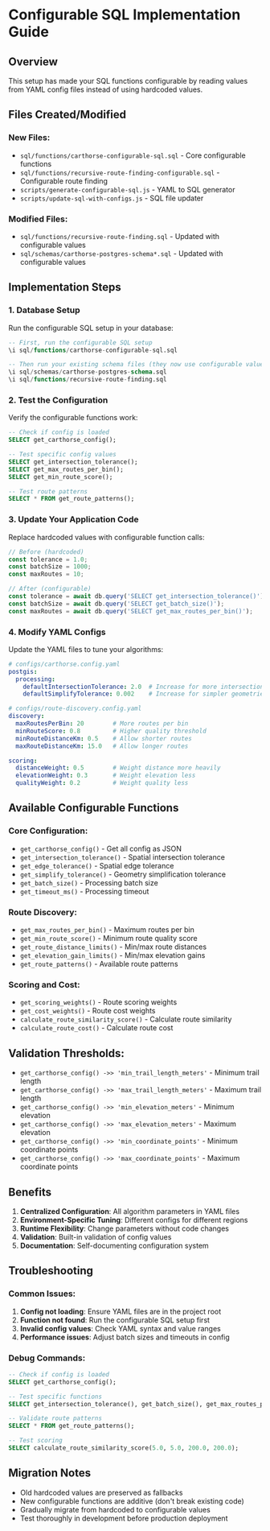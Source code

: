 # Configurable SQL Implementation Guide

## Overview
This setup has made your SQL functions configurable by reading values from YAML config files instead of using hardcoded values.

## Files Created/Modified

### New Files:
- `sql/functions/carthorse-configurable-sql.sql` - Core configurable functions
- `sql/functions/recursive-route-finding-configurable.sql` - Configurable route finding
- `scripts/generate-configurable-sql.js` - YAML to SQL generator
- `scripts/update-sql-with-configs.js` - SQL file updater

### Modified Files:
- `sql/functions/recursive-route-finding.sql` - Updated with configurable values
- `sql/schemas/carthorse-postgres-schema*.sql` - Updated with configurable values

## Implementation Steps

### 1. Database Setup
Run the configurable SQL setup in your database:

```sql
-- First, run the configurable SQL setup
\i sql/functions/carthorse-configurable-sql.sql

-- Then run your existing schema files (they now use configurable values)
\i sql/schemas/carthorse-postgres-schema.sql
\i sql/functions/recursive-route-finding.sql
```

### 2. Test the Configuration
Verify the configurable functions work:

```sql
-- Check if config is loaded
SELECT get_carthorse_config();

-- Test specific config values
SELECT get_intersection_tolerance();
SELECT get_max_routes_per_bin();
SELECT get_min_route_score();

-- Test route patterns
SELECT * FROM get_route_patterns();
```

### 3. Update Your Application Code
Replace hardcoded values with configurable function calls:

```typescript
// Before (hardcoded)
const tolerance = 1.0;
const batchSize = 1000;
const maxRoutes = 10;

// After (configurable)
const tolerance = await db.query('SELECT get_intersection_tolerance()');
const batchSize = await db.query('SELECT get_batch_size()');
const maxRoutes = await db.query('SELECT get_max_routes_per_bin()');
```

### 4. Modify YAML Configs
Update the YAML files to tune your algorithms:

```yaml
# configs/carthorse.config.yaml
postgis:
  processing:
    defaultIntersectionTolerance: 2.0  # Increase for more intersections
    defaultSimplifyTolerance: 0.002    # Increase for simpler geometries

# configs/route-discovery.config.yaml
discovery:
  maxRoutesPerBin: 20        # More routes per bin
  minRouteScore: 0.8         # Higher quality threshold
  minRouteDistanceKm: 0.5    # Allow shorter routes
  maxRouteDistanceKm: 15.0   # Allow longer routes

scoring:
  distanceWeight: 0.5        # Weight distance more heavily
  elevationWeight: 0.3       # Weight elevation less
  qualityWeight: 0.2         # Weight quality less
```

## Available Configurable Functions

### Core Configuration:
- `get_carthorse_config()` - Get all config as JSON
- `get_intersection_tolerance()` - Spatial intersection tolerance
- `get_edge_tolerance()` - Spatial edge tolerance
- `get_simplify_tolerance()` - Geometry simplification tolerance
- `get_batch_size()` - Processing batch size
- `get_timeout_ms()` - Processing timeout

### Route Discovery:
- `get_max_routes_per_bin()` - Maximum routes per bin
- `get_min_route_score()` - Minimum route quality score
- `get_route_distance_limits()` - Min/max route distances
- `get_elevation_gain_limits()` - Min/max elevation gains
- `get_route_patterns()` - Available route patterns

### Scoring and Cost:
- `get_scoring_weights()` - Route scoring weights
- `get_cost_weights()` - Route cost weights
- `calculate_route_similarity_score()` - Calculate route similarity
- `calculate_route_cost()` - Calculate route cost

## Validation Thresholds:
- `get_carthorse_config() ->> 'min_trail_length_meters'` - Minimum trail length
- `get_carthorse_config() ->> 'max_trail_length_meters'` - Maximum trail length
- `get_carthorse_config() ->> 'min_elevation_meters'` - Minimum elevation
- `get_carthorse_config() ->> 'max_elevation_meters'` - Maximum elevation
- `get_carthorse_config() ->> 'min_coordinate_points'` - Minimum coordinate points
- `get_carthorse_config() ->> 'max_coordinate_points'` - Maximum coordinate points

## Benefits

1. **Centralized Configuration**: All algorithm parameters in YAML files
2. **Environment-Specific Tuning**: Different configs for different regions
3. **Runtime Flexibility**: Change parameters without code changes
4. **Validation**: Built-in validation of config values
5. **Documentation**: Self-documenting configuration system

## Troubleshooting

### Common Issues:

1. **Config not loading**: Ensure YAML files are in the project root
2. **Function not found**: Run the configurable SQL setup first
3. **Invalid config values**: Check YAML syntax and value ranges
4. **Performance issues**: Adjust batch sizes and timeouts in config

### Debug Commands:

```sql
-- Check if config is loaded
SELECT get_carthorse_config();

-- Test specific functions
SELECT get_intersection_tolerance(), get_batch_size(), get_max_routes_per_bin();

-- Validate route patterns
SELECT * FROM get_route_patterns();

-- Test scoring
SELECT calculate_route_similarity_score(5.0, 5.0, 200.0, 200.0);
```

## Migration Notes

- Old hardcoded values are preserved as fallbacks
- New configurable functions are additive (don't break existing code)
- Gradually migrate from hardcoded to configurable values
- Test thoroughly in development before production deployment

